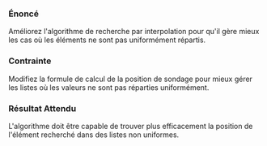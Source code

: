 ### Énoncé

Améliorez l'algorithme de recherche par interpolation pour qu'il gère mieux les cas où les éléments ne sont pas uniformément répartis.

### Contrainte

Modifiez la formule de calcul de la position de sondage pour mieux gérer les listes où les valeurs ne sont pas réparties uniformément.

### Résultat Attendu

L'algorithme doit être capable de trouver plus efficacement la position de l'élément recherché dans des listes non uniformes.